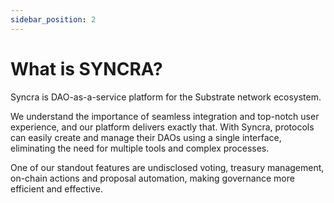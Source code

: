```yaml
---
sidebar_position: 2
---
```


# What is SYNCRA?

Syncra is DAO-as-a-service platform for the Substrate network ecosystem.

We understand the importance of seamless integration and top-notch user experience, and our platform delivers exactly that. With Syncra, protocols can easily create and manage their DAOs using a single interface, eliminating the need for multiple tools and complex processes.

One of our standout features are undisclosed voting, treasury management, on-chain actions and proposal automation, making governance more efficient and effective.
